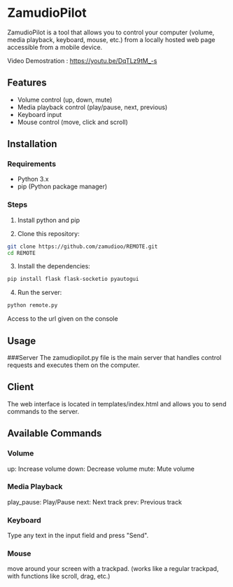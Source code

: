 
# ZamudioPilot

ZamudioPilot is a tool that allows you to control your computer (volume, media playback, keyboard, mouse, etc.) from a locally hosted web page accessible from a mobile device.

Video Demostration : https://youtu.be/DqTLz9tM_-s

## Features

- Volume control (up, down, mute)
- Media playback control (play/pause, next, previous)
- Keyboard input
- Mouse control (move, click and scroll)

## Installation

### Requirements

- Python 3.x
- pip (Python package manager)

### Steps

1. Install python and pip

2. Clone this repository:

```bash
git clone https://github.com/zamudioo/REMOTE.git
cd REMOTE
```

3. Install the dependencies:
```bash
pip install flask flask-socketio pyautogui
```
4. Run the server:
```bash
python remote.py
```

Access to the url given on the console
## Usage
###Server
The zamudiopilot.py file is the main server that handles control requests and executes them on the computer.

## Client
The web interface is located in templates/index.html and allows you to send commands to the server.

## Available Commands
### Volume
up: Increase volume
down: Decrease volume
mute: Mute volume
### Media Playback
play_pause: Play/Pause
next: Next track
prev: Previous track
### Keyboard
Type any text in the input field and press "Send".
### Mouse
move around your screen with a trackpad.
(works like a regular trackpad, with functions like scroll, drag, etc.)
